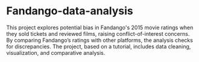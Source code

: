 # Fandango-data-analysis
This project explores potential bias in Fandango's 2015 movie ratings when they sold tickets and reviewed films, raising conflict-of-interest concerns. By comparing Fandango’s ratings with other platforms, the analysis checks for discrepancies. The project, based on a tutorial, includes data cleaning, visualization, and comparative analysis.
